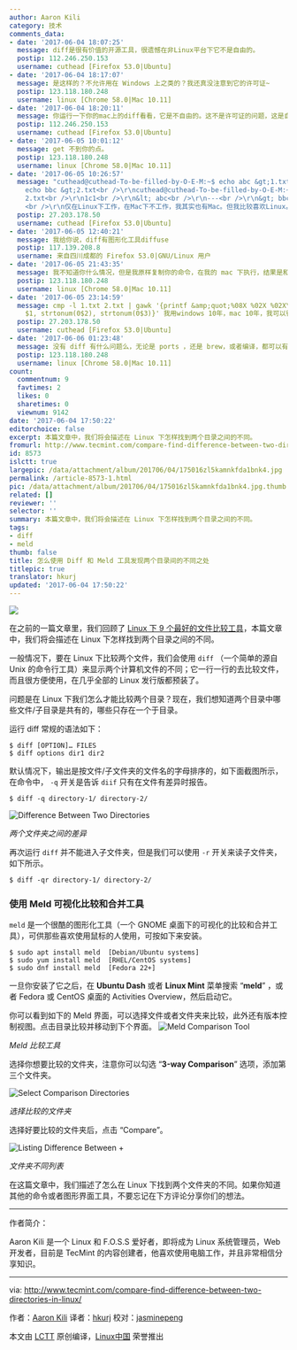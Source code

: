 ```yaml
---
author: Aaron Kili
category: 技术
comments_data:
- date: '2017-06-04 18:07:25'
  message: diff是很有价值的开源工具，很遗憾在非Linux平台下它不是自由的。
  postip: 112.246.250.153
  username: cuthead [Firefox 53.0|Ubuntu]
- date: '2017-06-04 18:17:07'
  message: 是这样的？不允许用在 Windows 上之类的？我还真没注意到它的许可证~
  postip: 123.118.180.248
  username: linux [Chrome 58.0|Mac 10.11]
- date: '2017-06-04 18:20:11'
  message: 你运行一下你的mac上的diff看看，它是不自由的。这不是许可证的问题，这是自由与否的问题。
  postip: 112.246.250.153
  username: cuthead [Firefox 53.0|Ubuntu]
- date: '2017-06-05 10:01:12'
  message: get 不到你的点。
  postip: 123.118.180.248
  username: linux [Chrome 58.0|Mac 10.11]
- date: '2017-06-05 10:26:57'
  message: "cuthead@cuthead-To-be-filled-by-O-E-M:~$ echo abc &gt;1.txt<br />\r\ncuthead@cuthead-To-be-filled-by-O-E-M:~$
    echo bbc &gt;2.txt<br />\r\ncuthead@cuthead-To-be-filled-by-O-E-M:~$ diff 1.txt
    2.txt<br />\r\n1c1<br />\r\n&lt; abc<br />\r\n---<br />\r\n&gt; bbc<br />\r\ncuthead@cuthead-To-be-filled-by-O-E-M:~$
    <br />\r\n仅在Linux下工作，在Mac下不工作，我其实也有Mac。但我比较喜欢Linux。"
  postip: 27.203.178.50
  username: cuthead [Firefox 53.0|Ubuntu]
- date: '2017-06-05 12:40:21'
  message: 我给你说，diff有图形化工具diffuse
  postip: 117.139.208.8
  username: 来自四川成都的 Firefox 53.0|GNU/Linux 用户
- date: '2017-06-05 21:43:35'
  message: 我不知道你什么情况，但是我原样复制你的命令，在我的 mac 下执行，结果是和 linux 下一样的。bash 和 zsh 都工作。
  postip: 123.118.180.248
  username: linux [Chrome 58.0|Mac 10.11]
- date: '2017-06-05 23:14:59'
  message: cmp -l 1.txt 2.txt | gawk '{printf &amp;quot;%08X %02X %02X\n&amp;quot;,
    $1, strtonum(0$2), strtonum(0$3)}' 我用windows 10年，mac 10年，我可以很确定的说mac没有diff
  postip: 27.203.178.50
  username: cuthead [Firefox 53.0|Ubuntu]
- date: '2017-06-06 01:23:48'
  message: 没有 diff 有什么问题么，无论是 ports ，还是 brew，或者编译，都可以有啊。
  postip: 123.118.180.248
  username: linux [Chrome 58.0|Mac 10.11]
count:
  commentnum: 9
  favtimes: 2
  likes: 0
  sharetimes: 0
  viewnum: 9142
date: '2017-06-04 17:50:22'
editorchoice: false
excerpt: 本篇文章中，我们将会描述在 Linux 下怎样找到两个目录之间的不同。
fromurl: http://www.tecmint.com/compare-find-difference-between-two-directories-in-linux/
id: 8573
islctt: true
largepic: /data/attachment/album/201706/04/175016zl5kamnkfda1bnk4.jpg
permalink: /article-8573-1.html
pic: /data/attachment/album/201706/04/175016zl5kamnkfda1bnk4.jpg.thumb.jpg
related: []
reviewer: ''
selector: ''
summary: 本篇文章中，我们将会描述在 Linux 下怎样找到两个目录之间的不同。
tags:
- diff
- meld
thumb: false
title: 怎么使用 Diff 和 Meld 工具发现两个目录间的不同之处
titlepic: true
translator: hkurj
updated: '2017-06-04 17:50:22'
---
```


![](/data/attachment/album/201706/04/175016zl5kamnkfda1bnk4.jpg)


在之前的一篇文章里，我们回顾了 [Linux 下 9 个最好的文件比较工具](http://www.tecmint.com/best-linux-file-diff-tools-comparison/)，本篇文章中，我们将会描述在 Linux 下怎样找到两个目录之间的不同。


一般情况下，要在 Linux 下比较两个文件，我们会使用 `diff` （一个简单的源自 Unix 的命令行工具）来显示两个计算机文件的不同；它一行一行的去比较文件，而且很方便使用，在几乎全部的 Linux 发行版都预装了。


问题是在 Linux 下我们怎么才能比较两个目录？现在，我们想知道两个目录中哪些文件/子目录是共有的，哪些只存在一个于目录。


运行 diff 常规的语法如下：



```
$ diff [OPTION]… FILES
$ diff options dir1 dir2 

```

默认情况下，输出是按文件/子文件夹的文件名的字母排序的，如下面截图所示，在命令中， `-q` 开关是告诉 `diif` 只有在文件有差异时报告。



```
$ diff -q directory-1/ directory-2/

```

![Difference Between Two Directories](/data/attachment/album/201706/04/175024uqejdsgnzfz8jdv2.png)


*两个文件夹之间的差异*


再次运行 `diff` 并不能进入子文件夹，但是我们可以使用 `-r` 开关来读子文件夹，如下所示。



```
$ diff -qr directory-1/ directory-2/ 

```

### 使用 Meld 可视化比较和合并工具


`meld` 是一个很酷的图形化工具（一个 GNOME 桌面下的可视化的比较和合并工具），可供那些喜欢使用鼠标的人使用，可按如下来安装。



```
$ sudo apt install meld  [Debian/Ubuntu systems]
$ sudo yum install meld  [RHEL/CentOS systems]
$ sudo dnf install meld  [Fedora 22+]

```

一旦你安装了它之后，在 **Ubuntu Dash** 或者 **Linux Mint** 菜单搜索 “**meld**” ，或者 Fedora 或 CentOS 桌面的 Activities Overview，然后启动它。


你可以看到如下的 Meld 界面，可以选择文件或者文件夹来比较，此外还有版本控制视图。点击目录比较并移动到下个界面。 ![Meld Comparison Tool](/data/attachment/album/201706/04/175026cu1zqgrdgqj7q7gz.png)


*Meld 比较工具*


选择你想要比较的文件夹，注意你可以勾选 “**3-way Comparison**” 选项，添加第三个文件夹。


![Select Comparison Directories](/data/attachment/album/201706/04/175028nk2emz82g30kk2ky.png)


*选择比较的文件夹*


选择好要比较的文件夹后，点击 “Compare”。


![Listing Difference Between +](/data/attachment/album/201706/04/175029ai2ug6i2wiaviiuz.png)


*文件夹不同列表*


在这篇文章中，我们描述了怎么在 Linux 下找到两个文件夹的不同。如果你知道其他的命令或者图形界面工具，不要忘记在下方评论分享你们的想法。




---


作者简介：


Aaron Kili 是一个 Linux 和 F.O.S.S 爱好者，即将成为 Linux 系统管理员，Web 开发者，目前是 TecMint 的内容创建者，他喜欢使用电脑工作，并且非常相信分享知识。




---


via: <http://www.tecmint.com/compare-find-difference-between-two-directories-in-linux/>


作者：[Aaron Kili](http://www.tecmint.com/author/aaronkili/) 译者：[hkurj](https://github.com/hkurj) 校对：[jasminepeng](https://github.com/jasminepeng)


本文由 [LCTT](https://github.com/LCTT/TranslateProject) 原创编译，[Linux中国](https://linux.cn/) 荣誉推出